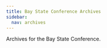 ```yaml
---
title: Bay State Conference Archives
sidebar:
  nav: archives
---
```


Archives for the Bay State Conference.
